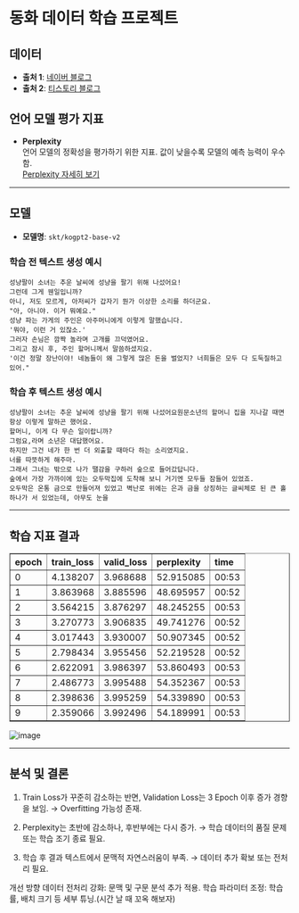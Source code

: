 # 동화 데이터 학습 프로젝트

## 데이터
- **출처 1**: [네이버 블로그](https://blog.naver.com/osy2201/221179543994)
- **출처 2**: [티스토리 블로그](https://gyong0117.tistory.com/50)

## 언어 모델 평가 지표
- **Perplexity**  
  언어 모델의 정확성을 평가하기 위한 지표. 값이 낮을수록 모델의 예측 능력이 우수함.  
  [Perplexity 자세히 보기](https://rfriend.tistory.com/851)

---

## 모델
- **모델명**: `skt/kogpt2-base-v2`

### 학습 전 텍스트 생성 예시
```plaintext
성냥팔이 소녀는 추운 날씨에 성냥을 팔기 위해 나섰어요!
그런데 그게 웬일입니까?
아니, 저도 모르게, 아저씨가 갑자기 뭔가 이상한 소리를 하더군요.
"아, 아니야. 이거 뭐예요."
성냥 파는 가게의 주인은 아주머니에게 이렇게 말했습니다.
'뭐야, 이런 거 있잖소.'
그러자 손님은 깜짝 놀라며 고개를 끄덕였어요.
그리고 잠시 후, 주인 할머니께서 말씀하셨지요.
'이건 정말 장난이야! 네놈들이 왜 그렇게 많은 돈을 벌었지? 너희들은 모두 다 도둑질하고 있어."
 ```

### 학습 후 텍스트 생성 예시
```plaintext
성냥팔이 소녀는 추운 날씨에 성냥을 팔기 위해 나섰어요원문소년의 할머니 집을 지나갈 때면 항상 이렇게 말하곤 했어요.
할머니, 이게 다 무슨 일이랍니까?
그럼요,라며 소년은 대답했어요.
하지만 그건 네가 한 번 더 외출할 때마다 하는 소리였지요.
너를 따뜻하게 해주마.
그래서 그녀는 밖으로 나가 땔감을 구하러 숲으로 들어갔답니다.
숲에서 가장 가까이에 있는 오두막집에 도착해 보니 거기엔 모두들 잠들어 있었죠.
오두막은 온통 금으로 만들어져 있었고 벽난로 위에는 은과 금을 상징하는 글씨체로 된 큰 홀 하나가 서 있었는데, 아무도 눈을
 ```

---

## 학습 지표 결과

<table border="1" class="dataframe">
  <thead>
    <tr style="text-align: left;">
      <th>epoch</th>
      <th>train_loss</th>
      <th>valid_loss</th>
      <th>perplexity</th>
      <th>time</th>
    </tr>
  </thead>
  <tbody>
    <tr>
      <td>0</td>
      <td>4.138207</td>
      <td>3.968688</td>
      <td>52.915085</td>
      <td>00:53</td>
    </tr>
    <tr>
      <td>1</td>
      <td>3.863968</td>
      <td>3.885596</td>
      <td>48.695957</td>
      <td>00:52</td>
    </tr>
    <tr>
      <td>2</td>
      <td>3.564215</td>
      <td>3.876297</td>
      <td>48.245255</td>
      <td>00:53</td>
    </tr>
    <tr>
      <td>3</td>
      <td>3.270773</td>
      <td>3.906835</td>
      <td>49.741276</td>
      <td>00:52</td>
    </tr>
    <tr>
      <td>4</td>
      <td>3.017443</td>
      <td>3.930007</td>
      <td>50.907345</td>
      <td>00:52</td>
    </tr>
    <tr>
      <td>5</td>
      <td>2.798434</td>
      <td>3.955456</td>
      <td>52.219528</td>
      <td>00:52</td>
    </tr>
    <tr>
      <td>6</td>
      <td>2.622091</td>
      <td>3.986397</td>
      <td>53.860493</td>
      <td>00:53</td>
    </tr>
    <tr>
      <td>7</td>
      <td>2.486773</td>
      <td>3.995488</td>
      <td>54.352367</td>
      <td>00:53</td>
    </tr>
    <tr>
      <td>8</td>
      <td>2.398636</td>
      <td>3.995259</td>
      <td>54.339890</td>
      <td>00:53</td>
    </tr>
    <tr>
      <td>9</td>
      <td>2.359066</td>
      <td>3.992496</td>
      <td>54.189991</td>
      <td>00:53</td>
    </tr>
  </tbody>
</table>

![image](https://github.com/user-attachments/assets/9850d5e2-853c-43a0-988d-e67eb7f33146)

---
## 분석 및 결론
1. Train Loss가 꾸준히 감소하는 반면, Validation Loss는 3 Epoch 이후 증가 경향을 보임.
→ Overfitting 가능성 존재.

2. Perplexity는 초반에 감소하나, 후반부에는 다시 증가.
→ 학습 데이터의 품질 문제 또는 학습 조기 종료 필요.

3. 학습 후 결과 텍스트에서 문맥적 자연스러움이 부족.
→ 데이터 추가 확보 또는 전처리 필요.

개선 방향
데이터 전처리 강화: 문맥 및 구문 분석 추가 적용.
학습 파라미터 조정: 학습률, 배치 크기 등 세부 튜닝.(시간 날 때 꼬옥 해보자)
